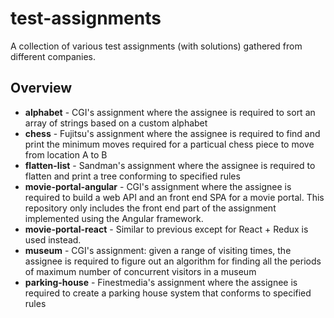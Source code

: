 # test-assignments

A collection of various test assignments (with solutions) gathered from different companies.

## Overview

- **alphabet** - CGI's assignment where the assignee is required to sort an array of strings based on a custom alphabet
- **chess** - Fujitsu's assignment where the assignee is required to find and print the minimum moves required for a particual chess piece to move from location A to B
- **flatten-list** - Sandman's assignment where the assignee is required to flatten and print a tree conforming to specified rules
- **movie-portal-angular** - CGI's assignment where the assignee is required to build a web API and an front end SPA for a movie portal. This repository only includes the front end part of the assignment implemented using the Angular framework.
- **movie-portal-react** - Similar to previous except for React + Redux is used instead. 
- **museum** - CGI's assignment: given a range of visiting times, the assignee is required to figure out an algorithm for finding all the periods of maximum number of concurrent visitors in a museum
- **parking-house** - Finestmedia's assignment where the assignee is required to create a parking house system that conforms to specified rules